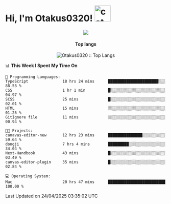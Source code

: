 <h1> Hi, I'm Otakus0320! <img src="https://media.giphy.com/media/mGcNjsfWAjY5AEZNw6/giphy.gif" width="50" alt="cat"></h1>

<p align="center"><a href="https://wakatime.com/@044d69d0-1253-4f60-96b6-5d19a0f9dde5"><img src="https://wakatime.com/badge/user/044d69d0-1253-4f60-96b6-5d19a0f9dde5.svg" /></a></p>

<h4 align="center">Top langs</h4>

<p align="center"><img src="https://github-readme-stats.vercel.app/api/top-langs/?username=Otakus0320&langs_count=10&theme=tokyonight&layout=compact&timestamp={{random_number}}" alt="Otakus0320 :: Top Langs" /></p>

<!--START_SECTION:waka-->
📊 **This Week I Spent My Time On** 

```text
💬 Programming Languages: 
TypeScript               18 hrs 24 mins      ██████████████████████░░░   88.53 % 
CSS                      1 hr 1 min          █░░░░░░░░░░░░░░░░░░░░░░░░   04.97 % 
SCSS                     25 mins             █░░░░░░░░░░░░░░░░░░░░░░░░   02.01 % 
HTML                     15 mins             ░░░░░░░░░░░░░░░░░░░░░░░░░   01.25 % 
GitIgnore file           11 mins             ░░░░░░░░░░░░░░░░░░░░░░░░░   00.94 % 

🐱‍💻 Projects: 
canavas-editor-new       12 hrs 23 mins      ███████████████░░░░░░░░░░   59.64 % 
dongji                   7 hrs 4 mins        █████████░░░░░░░░░░░░░░░░   34.04 % 
Next-Handbook            43 mins             █░░░░░░░░░░░░░░░░░░░░░░░░   03.49 % 
canvas-editor-plugin     35 mins             █░░░░░░░░░░░░░░░░░░░░░░░░   02.84 % 

💻 Operating System: 
Mac                      20 hrs 47 mins      █████████████████████████   100.00 % 
```


 Last Updated on 24/04/2025 03:35:02 UTC
<!--END_SECTION:waka-->
